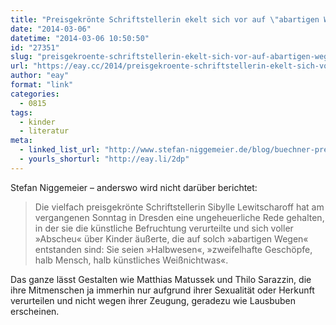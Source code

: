 ```yaml
---
title: "Preisgekrönte Schriftstellerin ekelt sich vor auf \"abartigen Wegen\" gezeugten Halbmenschen"
date: "2014-03-06"
datetime: "2014-03-06 10:50:50"
id: "27351"
slug: "preisgekroente-schriftstellerin-ekelt-sich-vor-auf-abartigen-wegen-gezeugten-halbmenschen"
url: "https://eay.cc/2014/preisgekroente-schriftstellerin-ekelt-sich-vor-auf-abartigen-wegen-gezeugten-halbmenschen/"
author: "eay"
format: "link"
categories:
  - 0815
tags:
  - kinder
  - literatur
meta:
  - linked_list_url: "http://www.stefan-niggemeier.de/blog/buechner-preistraegerin-ekelt-sich-vor-auf-abartigen-wegen-gezeugten-halbmenschen/"
  - yourls_shorturl: "http://eay.li/2dp"
---
```


Stefan Niggemeier – anderswo wird nicht darüber berichtet:

> Die vielfach preisgekrönte Schriftstellerin Sibylle Lewitscharoff hat am vergangenen Sonntag in Dresden eine ungeheuerliche Rede gehalten, in der sie die künstliche Befruchtung verurteilte und sich voller »Abscheu« über Kinder äußerte, die auf solch »abartigen Wegen« entstanden sind: Sie seien »Halbwesen«, »zweifelhafte Geschöpfe, halb Mensch, halb künstliches Weißnichtwas«.

Das ganze lässt Gestalten wie Matthias Matussek und Thilo Sarazzin, die ihre Mitmenschen ja immerhin nur aufgrund ihrer Sexualität oder Herkunft verurteilen und nicht wegen ihrer Zeugung, geradezu wie Lausbuben erscheinen.
